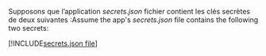 <span data-ttu-id="7d598-101">Supposons que l’application *secrets.json* fichier contient les clés secrètes de deux suivantes :</span><span class="sxs-lookup"><span data-stu-id="7d598-101">Assume the app's *secrets.json* file contains the following two secrets:</span></span>

[!INCLUDE[secrets.json file](secrets-json-file.md)]